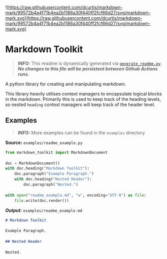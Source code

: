 ![https://raw.githubusercontent.com/dcurtis/markdown-mark/99572b4a4f71b4ea2b1186a30f440ff2fcf66d27/svg/markdown-mark.svg](https://raw.githubusercontent.com/dcurtis/markdown-mark/99572b4a4f71b4ea2b1186a30f440ff2fcf66d27/svg/markdown-mark.svg)
# Markdown Toolkit

> **INFO:** This readme is dynamically generated via [`generate_readme.py`](generate_readme.py). **_No changes to this file will be persistent between Github Actions runs._**

A python library for creating and manipulating markdown.

This library heavily utilises context managers to encapsulate 
logical blocks in the markdown. Primarily this is used to keep 
track of the heading levels, so nested `heading` context
managers will keep track of the header level.

## Examples

> **INFO:** More examples can be found in the `examples` directory

**Source:**
`examples/readme_example.py`
```python
from markdown_toolkit import MarkdownDocument

doc = MarkdownDocument()
with doc.heading("Markdown Toolkit"):
    doc.paragraph("Example Paragraph.")
    with doc.heading("Nested Header"):
        doc.paragraph("Nested.")

with open("readme_example.md", "w", encoding="UTF-8") as file:
    file.write(doc.render())

```
**_Output:_**
`examples/readme_example.md`
```markdown
# Markdown Toolkit

Example Paragraph.

## Nested Header

Nested.

```
